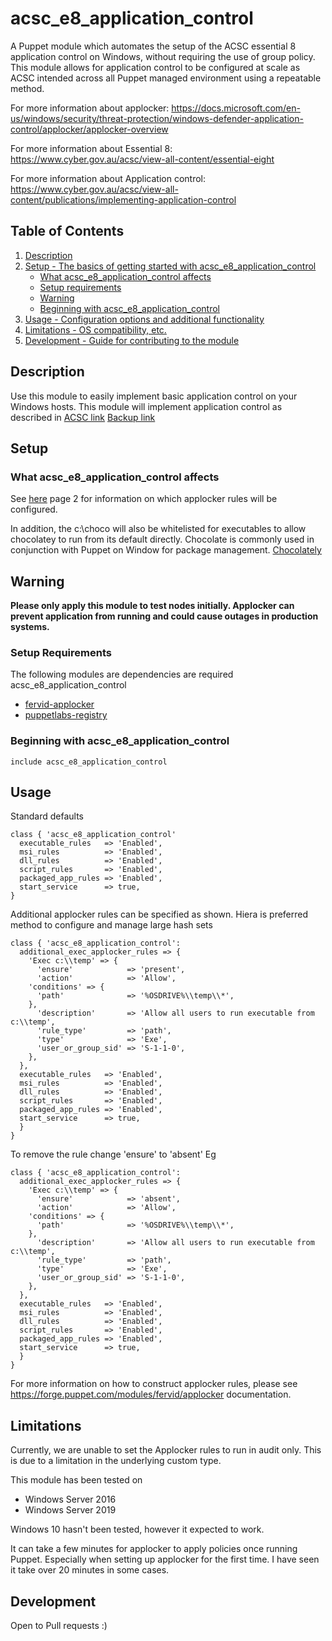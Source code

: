 # acsc_e8_application_control

A Puppet module which automates the setup of the ACSC essential 8 application control on Windows, without requiring the use of group policy. This module allows for application control to be configured at scale as ACSC intended across all Puppet managed environment using a repeatable method.

For more information about applocker: https://docs.microsoft.com/en-us/windows/security/threat-protection/windows-defender-application-control/applocker/applocker-overview

For more information about Essential 8: https://www.cyber.gov.au/acsc/view-all-content/essential-eight

For more information about Application control: https://www.cyber.gov.au/acsc/view-all-content/publications/implementing-application-control

## Table of Contents

1. [Description](#description)
1. [Setup - The basics of getting started with acsc_e8_application_control](#setup)
    * [What acsc_e8_application_control affects](#what-acsc_e8_application_control-affects)
    * [Setup requirements](#setup-requirements)
    * [Warning](#Warning)
    * [Beginning with acsc_e8_application_control](#beginning-with-acsc_e8_application_control)
1. [Usage - Configuration options and additional functionality](#usage)
1. [Limitations - OS compatibility, etc.](#limitations)
1. [Development - Guide for contributing to the module](#development)

## Description

Use this module to easily implement basic application control on your Windows hosts. This module will implement application control as described in [ACSC link][2] [Backup link][1]

## Setup

### What acsc_e8_application_control affects

See [here][2] page 2 for information on which applocker rules will be configured. 

In addition, the c:\choco will also be whitelisted for executables to allow chocolatey to run from its default directly. Chocolate is commonly used in conjunction with Puppet on Window for package management. [Chocolately][3]

## Warning
**Please only apply this module to test nodes initially. Applocker can prevent application from running and could cause outages in production systems.**

### Setup Requirements

The following modules are dependencies are required acsc_e8_application_control

- [fervid-applocker][4]
- [puppetlabs-registry][5]

### Beginning with acsc_e8_application_control

`include acsc_e8_application_control`

## Usage

Standard defaults

    class { 'acsc_e8_application_control'
      executable_rules   => 'Enabled',
      msi_rules          => 'Enabled',
      dll_rules          => 'Enabled',
      script_rules       => 'Enabled',
      packaged_app_rules => 'Enabled',
      start_service      => true,
    }

Additional applocker rules can be specified as shown. Hiera is preferred method to configure and manage large hash sets

    class { 'acsc_e8_application_control':
      additional_exec_applocker_rules => {
        'Exec c:\\temp' => {
          'ensure'            => 'present',
          'action'            => 'Allow',
        'conditions' => {
          'path'              => '%OSDRIVE%\\temp\\*',
        },
          'description'       => 'Allow all users to run executable from c:\\temp',
          'rule_type'         => 'path',
          'type'              => 'Exe',
          'user_or_group_sid' => 'S-1-1-0',
        },
      },
      executable_rules   => 'Enabled',
      msi_rules          => 'Enabled',
      dll_rules          => 'Enabled',
      script_rules       => 'Enabled',
      packaged_app_rules => 'Enabled',
      start_service      => true,
      }
    }

To remove the rule change 'ensure' to 'absent' Eg

    class { 'acsc_e8_application_control':
      additional_exec_applocker_rules => {
        'Exec c:\\temp' => {
          'ensure'            => 'absent',
          'action'            => 'Allow',
        'conditions' => {
          'path'              => '%OSDRIVE%\\temp\\*',
        },
          'description'       => 'Allow all users to run executable from c:\\temp',
          'rule_type'         => 'path',
          'type'              => 'Exe',
          'user_or_group_sid' => 'S-1-1-0',
        },
      },
      executable_rules   => 'Enabled',
      msi_rules          => 'Enabled',
      dll_rules          => 'Enabled',
      script_rules       => 'Enabled',
      packaged_app_rules => 'Enabled',
      start_service      => true,
      }
    }

For more information on how to construct applocker rules, please see https://forge.puppet.com/modules/fervid/applocker documentation. 

## Limitations

Currently, we are unable to set the Applocker rules to run in audit only. This is due to a limitation in the underlying custom type. 

This module has been tested on
- Windows Server 2016
- Windows Server 2019

Windows 10 hasn't been tested, however it expected to work.

It can take a few minutes for applocker to apply policies once running Puppet. Especially when setting up applocker for the first time. I have seen it take over 20 minutes in some cases.

## Development

Open to Pull requests :)

[1]: https://github.com/benjamin-robertson/acsc_e8_application_control/blob/main/files/PROTECT%20-%20Implementing%20Application%20Control%20(October%202021).pdf
[2]: https://www.cyber.gov.au/sites/default/files/2021-10/PROTECT%20-%20Implementing%20Application%20Control%20%28October%202021%29.pdf
[3]: https://chocolatey.org/
[4]: https://forge.puppet.com/modules/fervid/applocker
[5]: https://forge.puppet.com/modules/puppetlabs/registry
